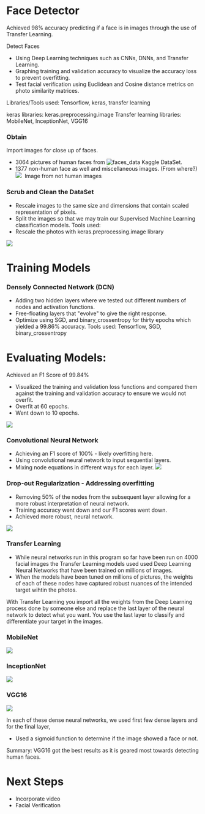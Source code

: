 # Face Detector
Achieved 98% accuracy predicting if a face is in images through the use of Transfer Learning. 

Detect Faces
+ Using Deep Learning techniques such as CNNs, DNNs, and Transfer Learning.
+ Graphing training and validation accuracy to visualize the accuracy loss to prevent overfitting.
+ Test facial verification using Euclidean and Cosine distance metrics on photo similarity matrices.

Libraries/Tools used:
Tensorflow, keras, transfer learning

keras libraries: keras.preprocessing.image
Transfer learning libraries: MobileNet, InceptionNet, VGG16

### Obtain
Import images for close up of faces.
- 3064 pictures of human faces from ![faces_data Kaggle DataSet](https://www.kaggle.com/gasgallo/faces-data). 
- 1377 non-human face as well and miscellaneous images. (From where?)
![](https://github.com/Chris-Manna/face_detector/blob/master/normal_face.png)
![]() 
Image from not human images

### Scrub and Clean the DataSet
- Rescale images to the same size and dimensions that contain scaled representation of pixels. 
- Split the images so that we may train our Supervised Machine Learning classification models.
Tools used: 
- Rescale the photos with keras.preprocessing.image library

![](https://github.com/Chris-Manna/face_detector/blob/master/bin_face.png)

# Training Models
### Densely Connected Network (DCN)
- Adding two hidden layers where we tested out different numbers of nodes and activation functions. 
- Free-floating layers that "evolve" to give the right response. 
- Optimize using SGD, and binary_crossentropy for thirty epochs which yielded a 99.86% accuracy. 
Tools used: Tensorflow, SGD, binary_crossentropy

# Evaluating Models: 
Achieved an F1 Score of 99.84%
- Visualized the training and validation loss functions and compared them against the training and validation accuracy to ensure we would not overfit. 
- Overfit at 60 epochs.
- Went down to 10 epochs.

![](https://github.com/Chris-Manna/face_detector/blob/master/Densley%20Connected%20Network%20Visualize%20Training:Validation%20Loss.png)

### Convolutional Neural Network 
- Achieving an F1 score of 100% - likely overfitting here.
- Using convolutional neural network to input sequential layers.
- Mixing node equations in different ways for each layer. 
![](https://github.com/Chris-Manna/face_detector/blob/master/Convolutional%20Neural%20Network:%20Vis%20Train:Val%20Loss.png)

### Drop-out Regularization - Addressing overfitting
- Removing 50% of the nodes from the subsequent layer allowing for a more robust interpretation of neural network. 
- Training accuracy went down and our F1 scores went down.  
- Achieved more robust, neural network.

![](https://github.com/Chris-Manna/face_detector/blob/master/DropOut%20Regularization%20vis.png)

### Transfer Learning
- While neural networks run in this program so far have been run on 4000 facial images the Transfer Learning models used used Deep Learning Neural Networks that have been trained on millions of images. 
- When the models have been tuned on millions of pictures, the weights of each of these nodes have captured robust nuances of the intended target wihtin the photos. 

With Transfer Learning you import all the weights from the Deep Learning process done by someone else and replace the last layer of the neural network to detect what you want. 
You use the last layer to classify and differentiate your target in the images. 

### MobileNet
![](https://github.com/Chris-Manna/face_detector/blob/master/TransferLearning:MobileNetConfusionMatrix.png)

### InceptionNet
![](https://github.com/Chris-Manna/face_detector/blob/master/InceptionNetConfusionMatrix.png)

### VGG16
![](https://github.com/Chris-Manna/face_detector/blob/master/VGG16ConfusionMatrix.png)

In each of these dense neural networks, we used first few dense layers and for the final layer, 
- Used a sigmoid function to determine if the image showed a face or not. 

Summary: 
VGG16 got the best results as it is geared most towards detecting human faces. 

# Next Steps
- Incorporate video
- Facial Verification
